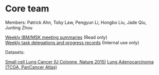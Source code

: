 # Core team 

Members: Patrick Ahn, Toby Law, Pengyun Li, Hongbo Liu, Jade Qiu, Junting Zhou

[Weekly IBM/MSK meeting summaries](https://docs.google.com/document/d/1yqt9ctjebtgPPWHaOzsnXvjmzg2YYufjNSxiaIf67oM/edit?usp=sharing) (Read only)  
[Weekly task delegations and progress records](https://docs.google.com/document/d/14SA3zcrMoczjlTApeuPPRGHo_wTEZ__1L0W41wIBPtQ/edit?usp=sharing) (Internal use only) 

Datasets:

[Small cell Lung Cancer (U Cologne, Nature 2015)](https://www.cbioportal.org/study/summary?id=sclc_ucologne_2015)
[Lung Adenocarcinoma (TCGA, PanCancer Atlas)](https://www.cbioportal.org/study/clinicalData?id=luad_tcga_pan_can_atlas_2018)
